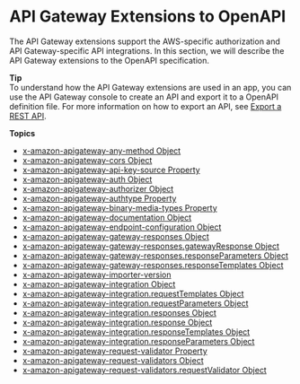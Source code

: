 # API Gateway Extensions to OpenAPI<a name="api-gateway-swagger-extensions"></a>

 The API Gateway extensions support the AWS\-specific authorization and API Gateway\-specific API integrations\. In this section, we will describe the API Gateway extensions to the OpenAPI specification\. 

**Tip**  
 To understand how the API Gateway extensions are used in an app, you can use the API Gateway console to create an API and export it to a OpenAPI definition file\. For more information on how to export an API, see [Export a REST API](api-gateway-export-api.md)\. 

**Topics**
+ [x\-amazon\-apigateway\-any\-method Object](api-gateway-swagger-extensions-any-method.md)
+ [x\-amazon\-apigateway\-cors Object](api-gateway-swagger-extensions-cors-configuration.md)
+ [x\-amazon\-apigateway\-api\-key\-source Property](api-gateway-swagger-extensions-api-key-source.md)
+ [x\-amazon\-apigateway\-auth Object](api-gateway-swagger-extensions-auth.md)
+ [x\-amazon\-apigateway\-authorizer Object](api-gateway-swagger-extensions-authorizer.md)
+ [x\-amazon\-apigateway\-authtype Property](api-gateway-swagger-extensions-authtype.md)
+ [x\-amazon\-apigateway\-binary\-media\-types Property](api-gateway-swagger-extensions-binary-media-types.md)
+ [x\-amazon\-apigateway\-documentation Object](api-gateway-swagger-extensions-documentation.md)
+ [x\-amazon\-apigateway\-endpoint\-configuration Object](api-gateway-swagger-extensions-endpoint-configuration.md)
+ [x\-amazon\-apigateway\-gateway\-responses Object](api-gateway-swagger-extensions-gateway-responses.md)
+ [x\-amazon\-apigateway\-gateway\-responses\.gatewayResponse Object](api-gateway-swagger-extensions-gateway-responses.gatewayResponse.md)
+ [x\-amazon\-apigateway\-gateway\-responses\.responseParameters Object](api-gateway-swagger-extensions-gateway-responses.responseParameters.md)
+ [x\-amazon\-apigateway\-gateway\-responses\.responseTemplates Object](api-gateway-swagger-extensions-gateway-responses.responseTemplates.md)
+ [x\-amazon\-apigateway\-importer\-version](api-gateway-swagger-extensions-importer-version.md)
+ [x\-amazon\-apigateway\-integration Object](api-gateway-swagger-extensions-integration.md)
+ [x\-amazon\-apigateway\-integration\.requestTemplates Object](api-gateway-swagger-extensions-integration-requestTemplates.md)
+ [x\-amazon\-apigateway\-integration\.requestParameters Object](api-gateway-swagger-extensions-integration-requestParameters.md)
+ [x\-amazon\-apigateway\-integration\.responses Object](api-gateway-swagger-extensions-integration-responses.md)
+ [x\-amazon\-apigateway\-integration\.response Object](api-gateway-swagger-extensions-integration-response.md)
+ [x\-amazon\-apigateway\-integration\.responseTemplates Object](api-gateway-swagger-extensions-integration-responseTemplates.md)
+ [x\-amazon\-apigateway\-integration\.responseParameters Object](api-gateway-swagger-extensions-integration-responseParameters.md)
+ [x\-amazon\-apigateway\-request\-validator Property](api-gateway-swagger-extensions-request-validator.md)
+ [x\-amazon\-apigateway\-request\-validators Object](api-gateway-swagger-extensions-request-validators.md)
+ [x\-amazon\-apigateway\-request\-validators\.requestValidator Object](api-gateway-swagger-extensions-request-validators.requestValidator.md)